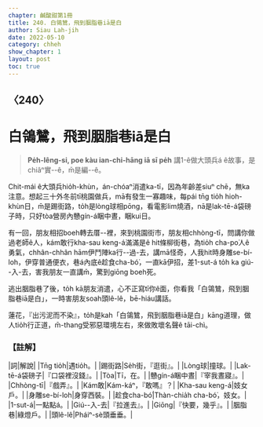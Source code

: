 ```yaml
---
chapter: 鹹酸甜第1冊
title: 240. 白鴒鷥，飛到胭脂巷iā是白
author: Siau Lah-jih
date: 2022-05-10
category: chheh
show_chapter: 1
layout: post
toc: true
---
```

  
## 〈240〉
# 白鴒鷥，飛到胭脂巷iā是白
>**Pe̍h-lêng-si, poe kàu ian-chi-hāng iā sī pe̍h**
講1-ê做大頭兵á ê故事，是chiâⁿ實--ê，m̄是編--ê。

Chit-mái ê大頭兵hio̍h-khùn，án-chóaⁿ消遣ka-tī，因為年齡差siuⁿ chē，無ka注意。想起三十外冬前tī桃園做兵，mā有發生一寡趣味，每pái tn̄g tio̍h hioh-khùn日，m̄是踢街路，to̍h是lòng球相pōng，看電影lim燒酒，nā是lak-tē-á袋磅子時，只好tòa營房內戇gín-á睏中晝，睏kui日。

有一回，朋友相招boeh轉去厝--裡，來到桃園街市，朋友相chhòng-tī，問講你做過老師ê人，kám敢行kha-sau keng-á滿滿是ê hit條柳街巷，為tio̍h cha-po͘人ê勇氣，chhân-chhân hām伊鬥陣ka行--過-去，講mā怪奇，人我hit時身雕se-bí-loh，伊穿普通便衣，巷á內底ê趁食cha-bó͘，一直kā伊招，差1-sut-á to̍h ka giú--入-去，害我朋友一直講m̄，驚到giōng boeh死。

逃出胭脂巷了後，to̍h kā朋友消遣，心不正寫tī你ê面，你看我「白鴒鷥，飛到胭脂巷iā是白」，一時害朋友soah頭lê-lê，bē-hiáu講話。

蓮花，『出污泥而不染』，to̍h是kah「白鴒鷥，飛到胭脂巷iā是白」kāng道理，做人tio̍h行正道，m̄-thang受邪惡環境左右，來做敗壞名聲ê tāi-chì。


### 【註解】

|詞|解說|
|Tn̄g tio̍h|遇tio̍h。|
|踢街路|Se̍h街，『逛街』。|
|Lòng球|撞球。|
|Lak-tē-á袋磅子|『口袋裡沒錢』。|
|Tòa|Tī，在。|
|戇gín-á睏中晝|『宰我晝寢』。|
|Chhòng-tī|『戲弄』。|
|Kám敢|Kám-káⁿ，『敢嗎』？|
|Kha-sau keng-á|妓女戶。|
|身雕se-bí-loh|身穿西裝。|
|趁食cha-bó͘|Thàn-chia̍h cha-bó͘，妓女。|
|1-sut-á|一點點á。|
|Giú--入-去|『拉進去』。|
|Giōng|『快要，幾乎』。|
|胭脂巷|綠燈戶。|
|頭lê-lê|Pháiⁿ-sè頭垂垂。|